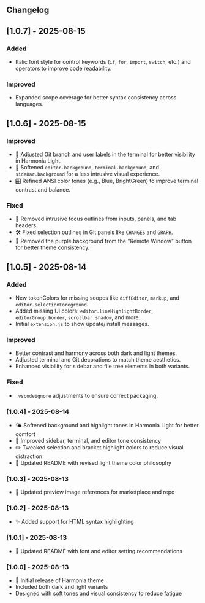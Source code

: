 ## Changelog

## [1.0.7] - 2025-08-15

### Added

- Italic font style for control keywords (`if`, `for`, `import`, `switch`, etc.) and operators to improve code readability.

### Improved

- Expanded scope coverage for better syntax consistency across languages.

## [1.0.6] - 2025-08-15

### Improved

- 🎨 Adjusted Git branch and user labels in the terminal for better visibility in Harmonia Light.
- 🧊 Softened `editor.background`, `terminal.background`, and `sideBar.background` for a less intrusive visual experience.
- 🎛️ Refined ANSI color tones (e.g., Blue, BrightGreen) to improve terminal contrast and balance.

### Fixed

- 🚫 Removed intrusive focus outlines from inputs, panels, and tab headers.
- 🛠️ Fixed selection outlines in Git panels like `CHANGES` and `GRAPH`.
- 🧹 Removed the purple background from the "Remote Window" button for better theme consistency.

## [1.0.5] - 2025-08-14

### Added

- New tokenColors for missing scopes like `diffEditor`, `markup`, and `editor.selectionForeground`.
- Added missing UI colors: `editor.lineHighlightBorder`, `editorGroup.border`, `scrollbar.shadow`, and more.
- Initial `extension.js` to show update/install messages.

### Improved

- Better contrast and harmony across both dark and light themes.
- Adjusted terminal and Git decorations to match theme aesthetics.
- Enhanced visibility for sidebar and file tree elements in both variants.

### Fixed

- `.vscodeignore` adjustments to ensure correct packaging.

### [1.0.4] - 2025-08-14

- 🌤️ Softened background and highlight tones in Harmonia Light for better comfort
- 🎯 Improved sidebar, terminal, and editor tone consistency
- ✏️ Tweaked selection and bracket highlight colors to reduce visual distraction
- 🧠 Updated README with revised light theme color philosophy

### [1.0.3] - 2025-08-13

- 🔧 Updated preview image references for marketplace and repo

### [1.0.2] - 2025-08-13

- ✨ Added support for HTML syntax highlighting

### [1.0.1] - 2025-08-13

- 📖 Updated README with font and editor setting recommendations

### [1.0.0] - 2025-08-13

- 🎉 Initial release of Harmonia theme
- Included both dark and light variants
- Designed with soft tones and visual consistency to reduce fatigue
